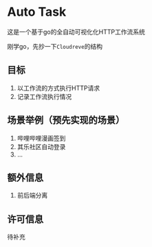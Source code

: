 # Auto Task

这是一个基于go的全自动可视化化HTTP工作流系统

刚学go，先抄一下`Cloudreve`的结构

## 目标

1. 以工作流的方式执行HTTP请求
2. 记录工作流执行情况

## 场景举例（预先实现的场景）

1. 哔哩哔哩漫画签到
2. 其乐社区自动登录
3. ...

## 额外信息

1. 前后端分离

## 许可信息

待补充